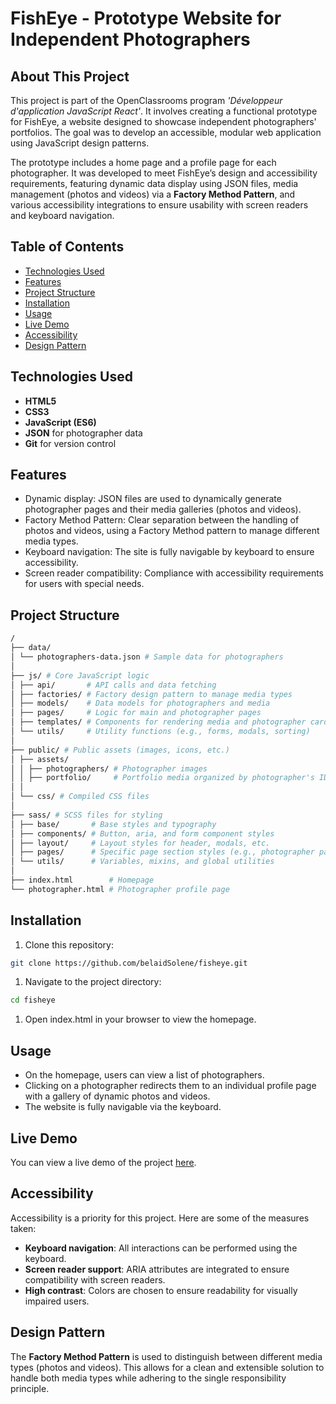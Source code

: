# FishEye - Prototype Website for Independent Photographers

## About This Project

This project is part of the OpenClassrooms program *'Développeur d'application JavaScript React'*. It involves creating a functional prototype for FishEye, a website designed to showcase independent photographers' portfolios. The goal was to develop an accessible, modular web application using JavaScript design patterns.

The prototype includes a home page and a profile page for each photographer. It was developed to meet FishEye’s design and accessibility requirements, featuring dynamic data display using JSON files, media management (photos and videos) via a **Factory Method Pattern**, and various accessibility integrations to ensure usability with screen readers and keyboard navigation.

## Table of Contents

- [Technologies Used](#technologies-used)
- [Features](#features)
- [Project Structure](#project-structure)
- [Installation](#installation)
- [Usage](#usage)
- [Live Demo](#live-demo)
- [Accessibility](#accessibility)
- [Design Pattern](#design-pattern)

## Technologies Used

- **HTML5**
- **CSS3**
- **JavaScript (ES6)**
- **JSON** for photographer data
- **Git** for version control

## Features
- Dynamic display: JSON files are used to dynamically generate photographer pages and their media galleries (photos and videos).
- Factory Method Pattern: Clear separation between the handling of photos and videos, using a Factory Method pattern to manage different media types.
- Keyboard navigation: The site is fully navigable by keyboard to ensure accessibility.
- Screen reader compatibility: Compliance with accessibility requirements for users with special needs.

## Project Structure
```bash
/ 
├── data/
│ └── photographers-data.json # Sample data for photographers 
│
├── js/ # Core JavaScript logic 
│ ├── api/       # API calls and data fetching 
│ ├── factories/ # Factory design pattern to manage media types 
│ ├── models/    # Data models for photographers and media 
│ ├── pages/     # Logic for main and photographer pages 
│ ├── templates/ # Components for rendering media and photographer cards 
│ └── utils/     # Utility functions (e.g., forms, modals, sorting) 
│
├── public/ # Public assets (images, icons, etc.) 
│ ├── assets/ 
│ │ ├── photographers/ # Photographer images 
│ │ ├── portfolio/     # Portfolio media organized by photographer's ID (photos and videos) 
│ │
│ └── css/ # Compiled CSS files 
│
├── sass/ # SCSS files for styling 
│ ├── base/       # Base styles and typography 
│ ├── components/ # Button, aria, and form component styles 
│ ├── layout/     # Layout styles for header, modals, etc. 
│ ├── pages/      # Specific page section styles (e.g., photographer page) 
│ └── utils/      # Variables, mixins, and global utilities 
│
├── index.html        # Homepage 
└── photographer.html # Photographer profile page

```

## Installation

1. Clone this repository:
```bash
git clone https://github.com/belaidSolene/fisheye.git
```

1. Navigate to the project directory:
```bash
cd fisheye
```

1. Open index.html in your browser to view the homepage.

## Usage
- On the homepage, users can view a list of photographers.
- Clicking on a photographer redirects them to an individual profile page with a gallery of dynamic photos and videos.
- The website is fully navigable via the keyboard.

## Live Demo

You can view a live demo of the project [here](https://belaidsolene.github.io/fisheye/index.html).


## Accessibility
Accessibility is a priority for this project. Here are some of the measures taken:

- **Keyboard navigation**: All interactions can be performed using the keyboard.
- **Screen reader support**: ARIA attributes are integrated to ensure compatibility with screen readers.
- **High contrast**: Colors are chosen to ensure readability for visually impaired users.

## Design Pattern
The **Factory Method Pattern** is used to distinguish between different media types (photos and videos). This allows for a clean and extensible solution to handle both media types while adhering to the single responsibility principle.

